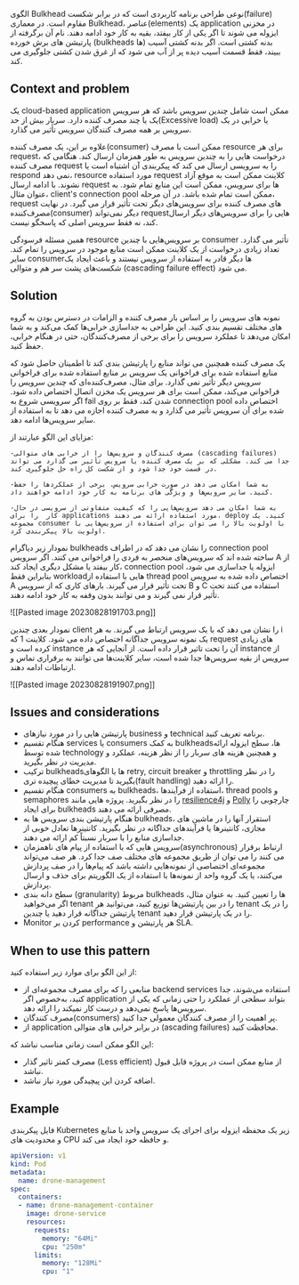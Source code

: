
الگوی Bulkhead نوعی طراحی برنامه کاربردی است که در برابر شکست(failure) مقاوم است. در معماری Bulkhead، عناصر(elements) یک application در مخزنی ایزوله می شوند تا اگر یکی از کار بیفتد، بقیه به کار خود ادامه دهند. نام آن برگرفته از پارتیشن های برش خورده (bulkheads ها) بدنه کشتی است. اگر بدنه کشتی آسیب ببیند، فقط قسمت آسیب دیده پر از آب می شود که از غرق شدن کشتی جلوگیری می کند.

## Context and problem


یک cloud-based application ممکن است شامل چندین سرویس باشد که هر سرویس یک یا چند مصرف کننده دارد. سربار بیش از حد(Excessive load) یا خرابی در یک سرویس بر همه مصرف کنندگان سرویس تأثیر می گذارد.  
  
علاوه بر این، یک مصرف کننده(consumer) ممکن است با مصرف resource برای هر request، درخواست هایی را به چندین سرویس به طور همزمان ارسال کند. هنگامی که مصرف کننده request را به سرویسی ارسال می کند که پیکربندی آن اشتباه است یا respond نمی دهد، resource مورد استفاده request  کلاینت ممکن است به موقع آزاد نشوند. با ادامه ارسال request ها برای سرویس، ممکن است این منابع تمام شود. به عنوان مثال، client's connection pool ممکن است تمام شده باشد. در آن مرحله، request های مصرف کننده برای سرویس‌های دیگر تحت تأثیر قرار می گیرد. در نهایت مصرف‌کننده(consumer) دیگر نمی‌تواند request‌هایی را برای سرویس‌های دیگر ارسال کند، نه فقط سرویس اصلی که پاسخگو نیست.

همین مسئله فرسودگی resource بر سرویس‌هایی با چندین consumer تأثیر می گذارد. تعداد زیادی درخواست از یک کلاینت ممکن است منابع موجود در سرویس را تمام کند. سایر consumerها دیگر قادر به استفاده از سرویس نیستند و باعث ایجاد یک  شکست‌های پشت سر هم و متوالی  (cascading failure effect) می شود.

## Solution

نمونه های سرویس را بر اساس بار مصرف کننده و الزامات در دسترس بودن به گروه های مختلف تقسیم بندی کنید. این طراحی به جداسازی خرابی‌ها کمک می‌کند و به شما امکان می‌دهد تا عملکرد سرویس را برای برخی از مصرف‌کنندگان، حتی در هنگام خرابی، حفظ کنید.

یک مصرف کننده همچنین می تواند منابع را پارتیشن بندی کند تا اطمینان حاصل شود که منابع استفاده شده برای فراخوانی یک سرویس بر منابع استفاده شده برای فراخوانی سرویس دیگر تأثیر نمی گذارد. برای مثال، مصرف‌کننده‌ای که چندین سرویس را فراخوانی می‌کند، ممکن است برای هر سرویس یک مخزن اتصال اختصاص داده شود. اگر سرویسی شروع به fail شدن کند، فقط بر روی connection pool اختصاص داده شده برای آن سرویس تأثیر می گذارد و به مصرف کننده اجازه می دهد تا به استفاده از سایر سرویس‌ها ادامه دهد.

مزایای این الگو عبارتند از:


	-مصرف کنندگان و سرویس‌ها را از خرابی های متوالی (cascading failures) جدا می کند. مشکلی که بر یک مصرف کننده یا سرویس تأثیر می گذارد می تواند در قسمت خود جدا شود و از شکست کل راه حل جلوگیری کند.  

	-به شما امکان می دهد در صورت خرابی سرویس، برخی از عملکردها را حفظ کنید. سایر سرویس‌ها و ویژگی های برنامه به کار خود ادامه خواهند داد.  

	-به شما امکان می دهد سرویس‌هایی را که کیفیت متفاوتی از سرویسی در حال کار  را برای applications مورد استفاده ارائه می دهند، deploy کنید. یک مجموعه consumer با اولویت بالا را می توان برای استفاده از سرویس‌هایی با اولویت بالا پیکربندی کرد.

نمودار زیر دیاگرام bulkheads را نشان می دهد که در اطراف connection pool ساخته شده اند که سرویس‌های منحصر به فردی را فراخوانی می کنند. اگر سرویس A از کار بیفتد یا مشکل دیگری ایجاد کند، connection pool ایزوله یا جداسازی می شود، بنابراین فقط workloadهایی با استفاده از thread pool اختصاص داده شده به سرویس A تحت تأثیر قرار می گیرند. بارهای کاری که از سرویس B و C استفاده می کنند تحت تأثیر قرار نمی گیرند و می توانند بدون وقفه به کار خود ادامه دهند.

![[Pasted image 20230828191703.png]]

نمودار بعدی چندین client را نشان می دهد که با یک سرویس ارتباط می گیرند. به هر i یک نمونه سرویس جداگانه اختصاص داده می شود. کلاینت 1 که request های زیادی کرده است و instance آن را تحت تاثیر قرار داده است. از آنجایی که هر instance از سرویس از بقیه سرویس‌ها جدا شده است، سایر کلاینت‌ها می توانند به برقراری تماس و ارتباطات ادامه دهند.

![[Pasted image 20230828191907.png]]

## Issues and considerations


* پارتیشن هایی را در مورد نیازهای business و technical برنامه تعریف کنید.
* هنگام تقسیم services یا consumers به کمک  bulkheadsها، سطح ایزوله ارائه شده توسط technology و همچنین هزینه های سربار را از نظر هزینه، عملکرد و مدیریت در نظر بگیرید.
* ترکیب bulkheadsها با الگوهای retry, circuit breaker  و throttling را در نظر بگیرید تا مدیریت خطای پیچیده تری(fault handling) را ارائه دهید.
* هنگام تقسیم consumers به bulkheads، استفاده از فرآیندها، thread pools و semaphores را در نظر بگیرید. پروژه هایی مانند [resilience4j](https://github.com/resilience4j/resilience4j) و [Polly](https://github.com/App-vNext/Polly) چارچوبی را برای ایجاد bulkheads مصرفی ارائه می دهند.
* هنگام پارتیشن بندی سرویس ها به bulkheads، استقرار آنها را در ماشین های مجازی، کانتینرها یا فرآیندهای جداگانه در نظر بگیرید. کانتینرها تعادل خوبی از جداسازی منابع را با سربار نسبتاً کم ارائه می دهند.
* سرویس هایی که با استفاده از پیام های ناهمزمان(asynchronous) ارتباط برقرار می کنند را می توان از طریق مجموعه های مختلف صف جدا کرد. هر صف می‌تواند مجموعه‌ای اختصاصی از نمونه‌هایی داشته باشد که پیام‌ها را در صف پردازش می‌کنند، یا یک گروه واحد از نمونه‌ها با استفاده از یک الگوریتم برای حذف و ارسال پردازش.  
* سطح دانه بندی (granularity) مربوط bulkheads ها را تعیین کنید. به عنوان مثال، اگر می‌خواهید tenant را در بین پارتیشن‌ها توزیع کنید، می‌توانید هر tenant را در یک پارتیشن جداگانه قرار دهید یا چندین tenant را در یک پارتیشن قرار دهید.  
* Monitor کردن بر performance هر پارتیشن و SLA.

## When to use this pattern

از این الگو برای موارد زیر استفاده کنید:

* منابعی را که برای مصرف مجموعه‌ای از backend services استفاده می‌شوند، جدا کنید، به‌خصوص اگر application بتواند سطحی از عملکرد را حتی زمانی که یکی از سرویس‌ها پاسخ نمی‌دهد و درست کار نمیکند را ارائه دهد.  
* مصرف کنندگان(consumers) پر اهمیت را از مصرف کنندگان معمولی جدا کنید.  
* از application در برابر خرابی های متوالی (ascading failures) محافظت کنید.

این الگو ممکن است زمانی مناسب نباشد که:

* مصرف کمتر تاثیر گذار  (Less efficient) از منابع ممکن است در پروژه قابل قبول نباشد.  
* اضافه کردن این پیچیدگی مورد نیاز نباشد.

## Example

فایل پیکربندی Kubernetes زیر یک محفظه ایزوله برای اجرای یک سرویس واحد با منابع و محدودیت های CPU و حافظه خود ایجاد می کند.

```yml
apiVersion: v1
kind: Pod
metadata:
  name: drone-management
spec:
  containers:
  - name: drone-management-container
    image: drone-service
    resources:
      requests:
        memory: "64Mi"
        cpu: "250m"
      limits:
        memory: "128Mi"
        cpu: "1"
```


